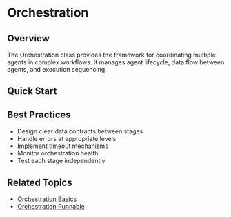 # Orchestration

## Overview

The Orchestration class provides the framework for coordinating multiple agents in complex workflows. It manages agent lifecycle, data flow between agents, and execution sequencing.

## Quick Start



## Best Practices

- Design clear data contracts between stages
- Handle errors at appropriate levels
- Implement timeout mechanisms
- Monitor orchestration health
- Test each stage independently

## Related Topics

- [Orchestration Basics](./1.%20basics.md)
- [Orchestration Runnable](./3.%20Orchestration-Runnable.md)

